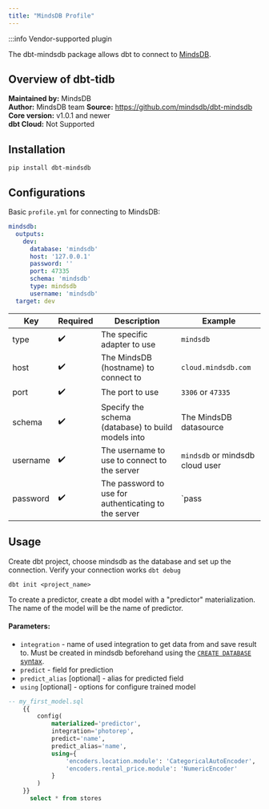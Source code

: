 ```yaml
---
title: "MindsDB Profile"
---
```


:::info Vendor-supported plugin

The dbt-mindsdb package allows dbt to connect to [MindsDB](https://github.com/mindsdb/mindsdb).

## Overview of dbt-tidb

**Maintained by:** MindsDB      
**Author:** MindsDB team 
**Source:** https://github.com/mindsdb/dbt-mindsdb   
**Core version:** v1.0.1 and newer   
**dbt Cloud:** Not Supported

## Installation

```
pip install dbt-mindsdb
```

## Configurations

Basic `profile.yml` for connecting to MindsDB:

```yml
mindsdb:
  outputs:
    dev:
      database: 'mindsdb'
      host: '127.0.0.1'
      password: ''
      port: 47335
      schema: 'mindsdb'
      type: mindsdb
      username: 'mindsdb'
  target: dev

```
| Key      | Required | Description                                          | Example                        |
| -------- | -------- | ---------------------------------------------------- | ------------------------------ |
| type     |    ✔️   | The specific adapter to use                          | `mindsdb`                      |
| host     |    ✔️   | The MindsDB (hostname) to connect to                 | `cloud.mindsdb.com`            |
| port     |    ✔️   | The port to use                                      | `3306`  or `47335`             |
| schema   |    ✔️   | Specify the schema (database) to build models into   | The MindsDB datasource         |
| username |    ✔️   | The username to use to connect to the server         | `mindsdb` or mindsdb cloud user|
| password |    ✔️   | The password to use for authenticating to the server | `pass                          |

## Usage

Create dbt project, choose mindsdb as the database and set up the connection. Verify your connection works `dbt debug`

`dbt init <project_name>`

To create a predictor, create a dbt model with a "predictor" materialization. The name of the model will be the name of predictor.

#### Parameters:
- `integration` - name of used integration to get data from and save result to. Must be created in mindsdb beforehand using the [`CREATE DATABASE` syntax](https://docs.mindsdb.com/sql/create/databases/).
- `predict` - field for prediction
- `predict_alias` [optional] - alias for predicted field
- `using` [optional] - options for configure trained model

```sql
-- my_first_model.sql    
    {{
        config(
            materialized='predictor',
            integration='photorep',
            predict='name',
            predict_alias='name',
            using={
                'encoders.location.module': 'CategoricalAutoEncoder',
                'encoders.rental_price.module': 'NumericEncoder'
            }
        )
    }}
      select * from stores
```
